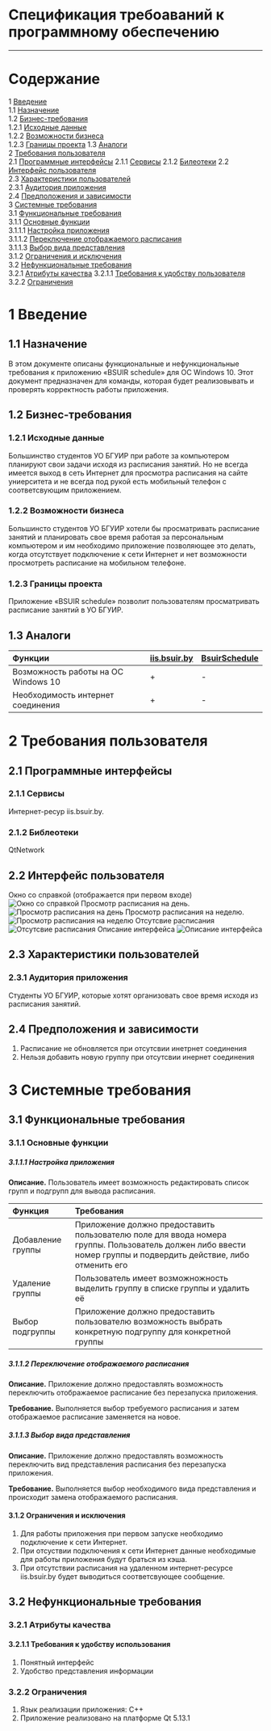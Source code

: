 # Спецификация требоаваний к программному обеспечению
---

# Содержание
1 [Введение](#intro)  
1.1 [Назначение](#appointment)  
1.2 [Бизнес-требования](#business_requirements)  
1.2.1 [Исходные данные](#initial_data)  
1.2.2 [Возможности бизнеса](#business_opportunities)  
1.2.3 [Границы проекта](#project_boundary) 
1.3 [Аналоги](#analogs)  
2 [Требования пользователя](#user_requirements)  
2.1 [Программные интерфейсы](#software_interfaces) 
2.1.1 [Сервисы](#services) 
2.1.2 [Билеотеки](#libraries)
2.2 [Интерфейс пользователя](#user_interface)  
2.3 [Характеристики пользователей](#user_specifications)   
2.3.1 [Аудитория приложения](#application_audience)   
2.4 [Предположения и зависимости](#assumptions_and_dependencies)  
3 [Системные требования](#system_requirements)  
3.1 [Функциональные требования](#functional_requirements)  
3.1.1 [Основные функции](#main_functions)  
3.1.1.1 [Настройка приложения](#application_setup)  
3.1.1.2 [Переключение отображаемого расписания](#switch_the_displayed_schedule)  
3.1.1.3 [Выбор вида представления](#choosing_a_presentation_type)  
3.1.2 [Ограничения и исключения](#restrictions_and_exclusions)  
3.2 [Нефункциональные требования](#non-functional_requirements)  
3.2.1 [Атрибуты качества](#quality_attributes)
3.2.1.1 [Требования к удобству пользователя](#usability_requirements) 
3.2.2 [Ограничения](#restrictions)  

<a name="intro"/>

# 1 Введение

<a name="appointment"/>

## 1.1 Назначение
В этом документе описаны функциональные и нефункциональные требования к приложению «BSUIR sсhedule» для ОС Windows 10. 
Этот документ предназначен для команды, которая будет реализовывать и проверять корректность работы приложения. 

<a name="business_requirements"/>

## 1.2 Бизнес-требования

<a name="initial_data"/>

### 1.2.1 Исходные данные
Большинство студентов УО БГУИР при работе за компьютером планируют свои задачи исходя из расписания занятий. 
Но не всегда имеется выход в сеть Интернет для просмотра расписания на сайте униерситета и не всегда под рукой есть мобильный телефон с соответсвующим приложением.

<a name="business_opportunities"/>

### 1.2.2 Возможности бизнеса
Большинсто студентов УО БГУИР хотели бы просматривать расписание занятий и планировать свое время работая за персональным компьютером и им необходимо приложение позволяющее это делать,
когда отсутствует подключение к сети Интернет и нет возможности просмотреть расписание на мобильном телефоне. 

<a name="project_boundary"/>

### 1.2.3 Границы проекта
Приложение «BSUIR sсhedule» позволит пользователям просматривать расписание занятий в УО БГУИР.

<a name="analogs"/>

## 1.3 Аналоги

| Функции | [iis.bsuir.by](https://iis.bsuir.by) | [BsuirSchedule](https://apps.apple.com/by/app/bsuir-schedule/id944151090) | 
|:---|:---|:---|
| Возможность работы на ОС Windows 10 | + | - |
| Необходимость интернет соединения | + | - |

<a name="user_requirements"/>

# 2 Требования пользователя

<a name="software_interfaces"/>

## 2.1 Программные интерфейсы

<a name="services">

### 2.1.1 Сервисы
Интернет-ресур iis.bsuir.by.

<a mame="libraries"/>

### 2.1.2 Библеотеки
QtNetwork

<a name="user_interface"/>

## 2.2 Интерфейс пользователя
Окно со справкой (отображается при первом входе)
![Окно со справкой](https://github.com/AnjeyNov/TRTPO-Project/blob/master/Images/Mockups/info.png)
Просмотр расписания на день.
![Просмотр расписания на день](https://github.com/AnjeyNov/TRTPO-Project/blob/master/Images/Mockups/Day's%20schedule.png)
Просмотр расписания на неделю.
![Просмотр расписания на неделю](https://github.com/AnjeyNov/TRTPO-Project/blob/master/Images/Mockups/Week's%20schedule.png)
Отсутсвие расписания
![Отсутсвие расписания](https://github.com/AnjeyNov/TRTPO-Project/blob/master/Images/Mockups/Exist%20schedule.png)
Описание интерфейса
![Описание интерфейса](https://github.com/AnjeyNov/TRTPO-Project/blob/master/Images/Mockups/Week's%20schedule%20with%20discripshion.png)

<a name="user_specifications"/>

## 2.3 Характеристики пользователей

<a name="application_audience"/>

### 2.3.1 Аудитория приложения

Студенты УО БГУИР, которые хотят организовать свое время исходя из расписания занятий.

<a name="#assumptions_and_dependencies"/>

## 2.4 Предположения и зависимости

1. Расписание не обновляется при отсутсвии инетрнет соединения
2. Нельзя добавить новую группу при отсутсвии инернет соединения

<a name="system_requirements"/>

# 3 Системные требования

<a name="functional_requirements"/>

## 3.1 Функциональные требования

<a name="main_functions"/>

### 3.1.1 Основные функции

<a name="application_setup"/>

##### 3.1.1.1 Настройка приложения
**Описание.** Пользователь имеет возможность редактировать список групп и подгрупп для вывода расписания.

| Функция | Требования | 
|:---|:---|
| Добавление группы | Приложение должно предоставить пользователю поле для ввода номера группы. Пользователь должен либо ввести номер группы и подвердить действие, либо отменить его |
| Удаление группы | Пользователь имеет возможножность выделить группу в списке группы и удалить её |
| Выбор подгруппы | Приложение должно предоставить пользователю возможность выбрать конкретную подгруппу для конкретной группы |

<a name="switch_the_displayed_schedule"/>

##### 3.1.1.2 Переключение отображаемого расписания
**Описание.** Приложение должно предоставлять возможность переключить отображаемое расписание без перезапуска приложения.

**Требование.** Выполняется выбор требуемого расписания и затем отображаемое расписание заменяется на новое.

<a name="choosing_a_presentation_type"/>

##### 3.1.1.3 Выбор вида представления
**Описание.** Приложение должно предоставлять возможность переключить вид представления расписания без перезапуска приложения.

**Требование.** Выполняется выбор необходимого вида представления и происходит замена отображаемого расписания.

<a name="restrictions_and_exclusions"/>

#### 3.1.2 Ограничения и исключения
1. Для работы приложения при первом запуске необходимо подключение к сети Интернет.
2. При отсуствии подключения к сети Интернет данные необходимые для работы приложения будут браться из кэша.
3. При отсутствии расписания на удаленном интернет-ресурсе iis.bsuir.by будет выводиться соответсвующее сообщение.

<a name="non-functional_requirements"/>

## 3.2 Нефункциональные требования

<a name="quality_attributes"/>

### 3.2.1 Атрибуты качества

<a name="usability_requirements"/>

#### 3.2.1.1 Требования к удобству использования
1. Понятный интерфейс 
2. Удобство представления информации

<a name="restrictions"/>

### 3.2.2 Ограничения
1. Язык реализации приложения: С++
2. Приложение реализовано на платформе Qt 5.13.1
